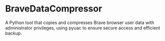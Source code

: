 # BraveDataCompressor
A Python tool that copies and compresses Brave browser user data with administrator privileges, using pyuac to ensure secure access and efficient backup.
